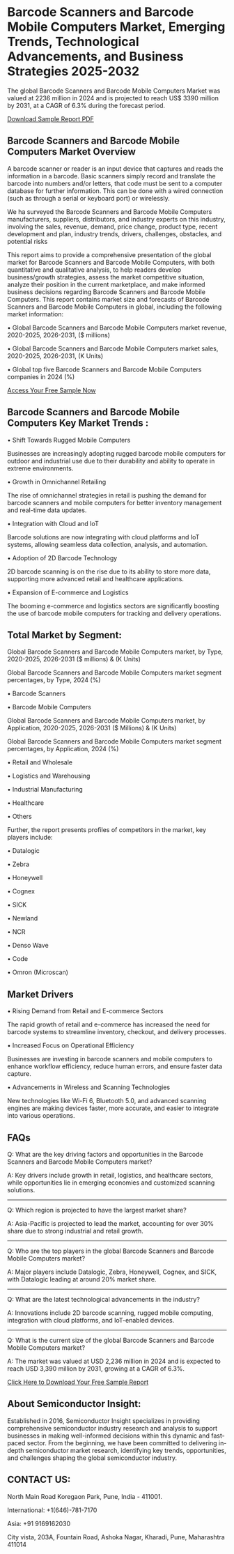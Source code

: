 <h1>Barcode Scanners and Barcode Mobile Computers Market, Emerging Trends, Technological Advancements, and Business Strategies 2025-2032</h1>

The global Barcode Scanners and Barcode Mobile Computers Market was valued at 2236 million in 2024 and is projected to reach US$ 3390 million by 2031, at a CAGR of 6.3% during the forecast period.

[Download Sample Report PDF](https://semiconductorinsight.com/download-sample-report/?product_id=91010)

<h2>Barcode Scanners and Barcode Mobile Computers Market Overview</h2>

A barcode scanner or reader is an input device that captures and reads the information in a barcode. Basic scanners simply record and translate the barcode into numbers and/or letters, that code must be sent to a computer database for further information. This can be done with a wired connection (such as through a serial or keyboard port) or wirelessly.

We ha surveyed the Barcode Scanners and Barcode Mobile Computers manufacturers, suppliers, distributors, and industry experts on this industry, involving the sales, revenue, demand, price change, product type, recent development and plan, industry trends, drivers, challenges, obstacles, and potential risks

This report aims to provide a comprehensive presentation of the global market for Barcode Scanners and Barcode Mobile Computers, with both quantitative and qualitative analysis, to help readers develop business/growth strategies, assess the market competitive situation, analyze their position in the current marketplace, and make informed business decisions regarding Barcode Scanners and Barcode Mobile Computers. This report contains market size and forecasts of Barcode Scanners and Barcode Mobile Computers in global, including the following market information:

•	Global Barcode Scanners and Barcode Mobile Computers market revenue, 2020-2025, 2026-2031, ($ millions)

•	Global Barcode Scanners and Barcode Mobile Computers market sales, 2020-2025, 2026-2031, (K Units)

•	Global top five Barcode Scanners and Barcode Mobile Computers companies in 2024 (%)

[Access Your Free Sample Now](https://semiconductorinsight.com/report/barcode-scanners-and-barcode-mobile-computers-market/)

<h2>Barcode Scanners and Barcode Mobile Computers Key Market Trends  :</h2>

•	Shift Towards Rugged Mobile Computers

Businesses are increasingly adopting rugged barcode mobile computers for outdoor and industrial use due to their durability and ability to operate in extreme environments.

•	Growth in Omnichannel Retailing

The rise of omnichannel strategies in retail is pushing the demand for barcode scanners and mobile computers for better inventory management and real-time data updates.

•	Integration with Cloud and IoT

Barcode solutions are now integrating with cloud platforms and IoT systems, allowing seamless data collection, analysis, and automation.

•	Adoption of 2D Barcode Technology

2D barcode scanning is on the rise due to its ability to store more data, supporting more advanced retail and healthcare applications.

•	Expansion of E-commerce and Logistics

The booming e-commerce and logistics sectors are significantly boosting the use of barcode mobile computers for tracking and delivery operations.

<h2>Total Market by Segment:</h2>

Global Barcode Scanners and Barcode Mobile Computers market, by Type, 2020-2025, 2026-2031 ($ millions) & (K Units)

Global Barcode Scanners and Barcode Mobile Computers market segment percentages, by Type, 2024 (%)

•	Barcode Scanners

•	Barcode Mobile Computers

Global Barcode Scanners and Barcode Mobile Computers market, by Application, 2020-2025, 2026-2031 ($ Millions) & (K Units)

Global Barcode Scanners and Barcode Mobile Computers market segment percentages, by Application, 2024 (%)

•	Retail and Wholesale

•	Logistics and Warehousing

•	Industrial Manufacturing

•	Healthcare

•	Others

Further, the report presents profiles of competitors in the market, key players include:

•	Datalogic

•	Zebra

•	Honeywell

•	Cognex

•	SICK

•	Newland

•	NCR

•	Denso Wave

•	Code

•	Omron (Microscan)

<h2>Market Drivers</h2>

•	Rising Demand from Retail and E-commerce Sectors

The rapid growth of retail and e-commerce has increased the need for barcode systems to streamline inventory, checkout, and delivery processes.

•	Increased Focus on Operational Efficiency

Businesses are investing in barcode scanners and mobile computers to enhance workflow efficiency, reduce human errors, and ensure faster data capture.

•	Advancements in Wireless and Scanning Technologies

New technologies like Wi-Fi 6, Bluetooth 5.0, and advanced scanning engines are making devices faster, more accurate, and easier to integrate into various operations.

<h2>FAQs</h2>

Q: What are the key driving factors and opportunities in the Barcode Scanners and Barcode Mobile Computers market?

A: Key drivers include growth in retail, logistics, and healthcare sectors, while opportunities lie in emerging economies and customized scanning solutions.

________________________________________

Q: Which region is projected to have the largest market share?

A: Asia-Pacific is projected to lead the market, accounting for over 30% share due to strong industrial and retail growth.

________________________________________

Q: Who are the top players in the global Barcode Scanners and Barcode Mobile Computers market?

A: Major players include Datalogic, Zebra, Honeywell, Cognex, and SICK, with Datalogic leading at around 20% market share.

________________________________________

Q: What are the latest technological advancements in the industry?

A: Innovations include 2D barcode scanning, rugged mobile computing, integration with cloud platforms, and IoT-enabled devices.

________________________________________

Q: What is the current size of the global Barcode Scanners and Barcode Mobile Computers market?

A: The market was valued at USD 2,236 million in 2024 and is expected to reach USD 3,390 million by 2031, growing at a CAGR of 6.3%.

[Click Here to Download Your Free Sample Report 
](https://semiconductorinsight.com/download-sample-report/?product_id=91010)

<h2>About Semiconductor Insight:</h2>

Established in 2016, Semiconductor Insight specializes in providing comprehensive semiconductor industry research and analysis to support businesses in making well-informed decisions within this dynamic and fast-paced sector. From the beginning, we have been committed to delivering in-depth semiconductor market research, identifying key trends, opportunities, and challenges shaping the global semiconductor industry.

<h2>CONTACT US:</h2>

North Main Road Koregaon Park, Pune, India - 411001.

International: +1(646)-781-7170

Asia: +91 9169162030

City vista, 203A, Fountain Road, Ashoka Nagar, Kharadi, Pune, Maharashtra 411014


